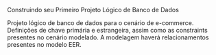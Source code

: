 Construindo seu Primeiro Projeto Lógico de Banco de Dados

Projeto lógico de banco de dados para o cenário de e-commerce. 
Definições de chave primária e estrangeira, assim como as constraints 
presentes no cenário modelado. A modelagem haverá relacionamentos presentes 
no modelo EER. 